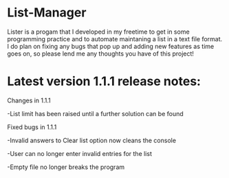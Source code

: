 # List-Manager
Lister is a progam that I developed in my freetime to get in some programming practice and to automate maintaning a list in a text file format. I do plan on fixing any bugs that pop up and adding new features as time goes on, so please lend me any thoughts you have of this project!


# Latest version 1.1.1 release notes:

Changes in 1.1.1

-List limit has been raised until a further solution can be found

Fixed bugs in 1.1.1

-Invalid answers to Clear list option now cleans the console

-User can no longer enter invalid entries for the list

-Empty file no longer breaks the program
